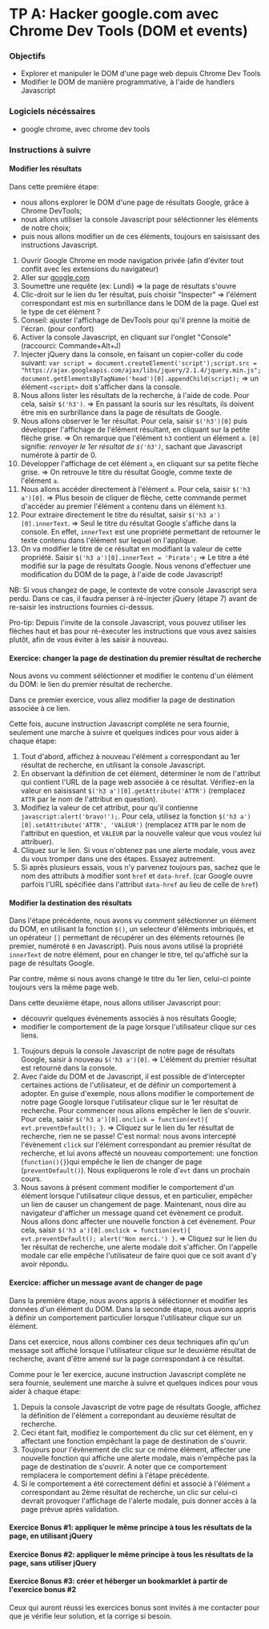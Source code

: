 # TP A: Hacker google.com avec Chrome Dev Tools (DOM et events)

### Objectifs

- Explorer et manipuler le DOM d'une page web depuis Chrome Dev Tools
- Modifier le DOM de manière programmative, à l'aide de handlers Javascript

### Logiciels nécéssaires

- google chrome, avec chrome dev tools

### Instructions à suivre

#### Modifier les résultats

Dans cette première étape:
- nous allons explorer le DOM d'une page de résultats Google, grâce à Chrome DevTools;
- nous allons utiliser la console Javascript pour séléctionner les éléments de notre choix;
- puis nous allons modifier un de ces éléments, toujours en saisissant des instructions Javascript.

1. Ouvrir Google Chrome en mode navigation privée (afin d'éviter tout conflit avec les extensions du navigateur)
1. Aller sur [google.com](http://google.com)
1. Soumettre une requête (ex: Lundi) => la page de résultats s'ouvre
1. Clic-droit sur le lien du 1er résultat, puis choisir "Inspecter" => l'élément correspondant est mis en surbrillance dans le DOM de la page. Quel est le type de cet élément ?
1. Conseil: ajuster l'affichage de DevTools pour qu'il prenne la moitié de l'écran. (pour confort)
1. Activer la console Javascript, en cliquant sur l'onglet "Console" (raccourci: Commande+Alt+J)
1. Injecter jQuery dans la console, en faisant un copier-coller du code suivant: `var script = document.createElement('script');script.src = "https://ajax.googleapis.com/ajax/libs/jquery/2.1.4/jquery.min.js";document.getElementsByTagName('head')[0].appendChild(script);` => un élément `<script>` doit s'afficher dans la console.
1. Nous allons lister les résultats de la recherche, à l'aide de code. Pour cela, saisir `$('h3')`. => En passant la souris sur les résultats, ils doivent être mis en surbrillance dans la page de résultats de Google.
1. Nous allons observer le 1er résultat. Pour cela, saisir `$('h3')[0]` puis développer l'affichage de l'élément résultant, en cliquant sur la petite flèche grise. => On remarque que l'élément `h3` contient un élément `a`. `[0]` signifie: *renvoyer le 1er résultat de `$('h3')`*, sachant que Javascript numérote à partir de 0.
1. Développer l'affichage de cet élément `a`, en cliquant sur sa petite flèche grise. => On retrouve le titre du résultat Google, comme texte de l'élément `a`.
1. Nous allons accéder directement à l'élément `a`. Pour cela, saisir `$('h3 a')[0]`. => Plus besoin de cliquer de flèche, cette commande permet d'accéder au premier l'élément `a` contenu dans un élément `h3`.
1. Pour extraire directement le titre du résultat, saisir `$('h3 a')[0].innerText`. => Seul le titre du résultat Google s'affiche dans la console. En effet, `innerText` est une propriété permettant de retourner le texte contenu dans l'élément sur lequel on l'applique.
1. On va modifier le titre de ce résultat en modifiant la valeur de cette propriété. Saisir `$('h3 a')[0].innerText = 'Pirate';` => Le titre a été modifié sur la page de résultats Google. Nous venons d'effectuer une modification du DOM de la page, à l'aide de code Javascript!

NB: Si vous changez de page, le contexte de votre console Javascript sera perdu. Dans ce cas, il faudra penser à ré-injecter jQuery (étape 7) avant de re-saisir les instructions fournies ci-dessus.

Pro-tip: Depuis l'invite de la console Javascript, vous pouvez utiliser les flèches haut et bas pour ré-éxecuter les instructions que vous avez saisies plutôt, afin de vous éviter à les saisir à nouveau.

#### Exercice: changer la page de destination du premier résultat de recherche

Nous avons vu comment séléctionner et modifier le contenu d'un élément du DOM: le lien du premier résultat de recherche.

Dans ce premier exercice, vous allez modifier la page de destination associée à ce lien.

Cette fois, aucune instruction Javascript complète ne sera fournie, seulement une marche à suivre et quelques indices pour vous aider à chaque étape:

1. Tout d'abord, affichez à nouveau l'élément `a` correspondant au 1er résultat de recherche, en utilisant la console Javascript.
1. En observant la définition de cet élément, déterminer le nom de l'attribut qui contient l'URL de la page web associée à ce résultat. Vérifiez-en la valeur en saisissant `$('h3 a')[0].getAttribute('ATTR')` (remplacez `ATTR` par le nom de l'attribut en question).
1. Modifiez la valeur de cet attribut, pour qu'il contienne `javascript:alert('bravo!');`. Pour cela, utilisez la fonction `$('h3 a')[0].setAttribute('ATTR', 'VALEUR')` (remplacez `ATTR` par le nom de l'attribut en question, et `VALEUR` par la nouvelle valeur que vous voulez lui attribuer).
1. Cliquez sur le lien. Si vous n'obtenez pas une alerte modale, vous avez du vous tromper dans une des étapes. Essayez autrement.
1. Si après plusieurs essais, vous n'y parvenez toujours pas, sachez que le nom des attributs à modifier sont `href` et `data-href`. (car Google ouvre parfois l'URL spécifiée dans l'attribut `data-href` au lieu de celle de `href`)

#### Modifier la destination des résultats

Dans l'étape précédente, nous avons vu comment séléctionner un élément du DOM, en utilisant la fonction `$()`, un selecteur d'éléments imbriqués, et un opérateur `[]` permettant de récupérer un des éléments retournés (le premier, numéroté `0` en Javascript). Puis nous avons utilisé la propriété `innerText` de notre élément, pour en changer le titre, tel qu'affiché sur la page de résultats Google.

Par contre, même si nous avons changé le titre du 1er lien, celui-ci pointe toujours vers la même page web.

Dans cette deuxième étape, nous allons utiliser Javascript pour:
- découvrir quelques évènements associés à nos résultats Google;
- modifier le comportement de la page lorsque l'utilisateur clique sur ces liens.

1. Toujours depuis la console Javascript de notre page de résultats Google, saisir à nouveau `$('h3 a')[0]`. => L'élément du premier résultat est retourné dans la console.
1. Avec l'aide du DOM et de Javascript, il est possible de d'intercepter certaines actions de l'utilisateur, et de définir un comportement à adopter. En guise d'exemple, nous allons modifier le comportement de notre page Google lorsque l'utilisateur clique sur le 1er résultat de recherche. Pour commencer nous allons empêcher le lien de s'ouvrir. Pour cela, saisir `$('h3 a')[0].onclick = function(evt){ evt.preventDefault(); }`. => Cliquez sur le lien du 1er résultat de recherche, rien ne se passe! C'est normal: nous avons intercepté l'évènement `click` sur l'élément correspondant au premier résultat de recherche, et lui avons affecté un nouveau comportement: une fonction (`function(){}`)qui empêche le lien de changer de page (`preventDefault()`). Nous expliquerons le role d'`evt` dans un prochain cours.
1. Nous savons à présent comment modifier le comportement d'un élément lorsque l'utilisateur clique dessus, et en particulier, empêcher un lien de causer un changement de page. Maintenant, nous dire au navigateur d'afficher un message quand cet évènement ce produit. Nous allons donc affecter une nouvelle fonction à cet évènement. Pour cela, saisir `$('h3 a')[0].onclick = function(evt){ evt.preventDefault(); alert('Non merci.') }`. => Cliquez sur le lien du 1er résultat de recherche, une alerte modale doit s'afficher. On l'appelle modale car elle empêche l'utilisateur de faire quoi que ce soit avant d'y avoir répondu.

#### Exercice: afficher un message avant de changer de page

Dans la première étape, nous avons appris à séléctionner et modifier les données d'un élément du DOM.
Dans la seconde étape, nous avons appris à définir un comportement particulier lorsque l'utilisateur clique sur un élément.

Dans cet exercice, nous allons combiner ces deux techniques afin qu'un message soit affiché lorsque l'utilisateur clique sur le deuxième résultat de recherche, avant d'être amené sur la page correspondant à ce résultat.

Comme pour le 1er exercice, aucune instruction Javascript complète ne sera fournie, seulement une marche à suivre et quelques indices pour vous aider à chaque étape:

1. Depuis la console Javascript de votre page de résultats Google, affichez la définition de l'élément `a` correpondant au deuxième résultat de recherche.
1. Ceci étant fait, modifiez le comportement du clic sur cet élément, en y affectant une fonction empêchant la page de destination de s'ouvrir.
1. Toujours pour l'évènement de clic sur ce même élément, affecter une nouvelle fonction qui affiche une alerte modale, mais n'empêche pas la page de destination de s'ouvrir. A noter que ce comportement remplacera le comportement défini à l'étape précédente.
1. Si le comportement a été correctement défini et associé à l'élément `a` correspondant au 2ème résultat de recherche, un clic sur celui-ci devrait provoquer l'affichage de l'alerte modale, puis donner accès à la page prévue après validation.

#### Exercice Bonus #1: appliquer le même principe à tous les résultats de la page, en utilisant jQuery

#### Exercice Bonus #2: appliquer le même principe à tous les résultats de la page, sans utiliser jQuery

#### Exercice Bonus #3: créer et héberger un bookmarklet à partir de l'exercice bonus #2

Ceux qui auront réussi les exercices bonus sont invités à me contacter pour que je vérifie leur solution, et la corrige si besoin.

